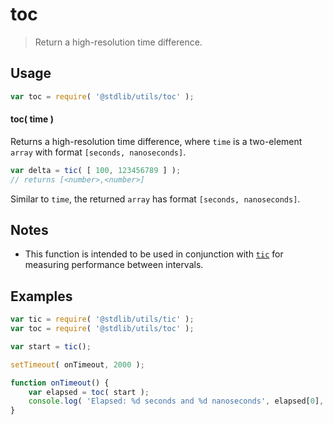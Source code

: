 # toc

> Return a high-resolution time difference.


<section class="usage">

## Usage

``` javascript
var toc = require( '@stdlib/utils/toc' );
```

#### toc( time )

Returns a high-resolution time difference, where `time` is a two-element `array` with format `[seconds, nanoseconds]`.

``` javascript
var delta = tic( [ 100, 123456789 ] );
// returns [<number>,<number>]
```

Similar to `time`, the returned `array` has format `[seconds, nanoseconds]`.

</section>

<!-- /.usage -->


<secton class="notes">

## Notes

* This function is intended to be used in conjunction with [`tic`][@stdlib/utils/tic] for measuring performance between intervals.

</section>

<!-- /.notes -->


<section class="examples">

## Examples

``` javascript
var tic = require( '@stdlib/utils/tic' );
var toc = require( '@stdlib/utils/toc' );

var start = tic();

setTimeout( onTimeout, 2000 );

function onTimeout() {
    var elapsed = toc( start );
    console.log( 'Elapsed: %d seconds and %d nanoseconds', elapsed[0], elapsed[1] );
}
```

</section>

<!-- /.examples -->


<section class="links">

[@stdlib/utils/tic]: https://github.com/stdlib-js/stdlib

</section>

<!-- /.links -->
